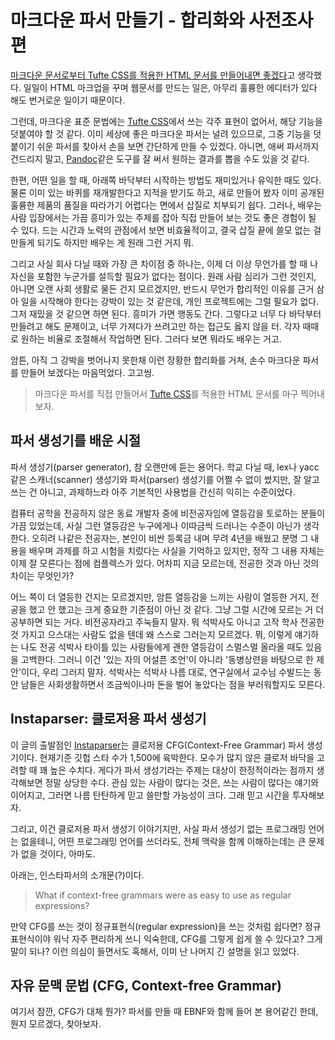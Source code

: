 # 마크다운 파서 만들기 - 합리화와 사전조사편

[마크다운 문서로부터 Tufte CSS를 적용한 HTML 문서를 만들어내면 좋겠다]()고 생각했다. 일일이 HTML 마크업을 꾸며 웹문서를 만드는 일은, 아무리 훌륭한 에디터가 있다 해도 번거로운 일이기 때문이다.

그런데, 마크다운 표준 문법에는 [Tufte CSS][]에서 쓰는 각주 표현이 없어서, 해당 기능을 덧붙여야 할 것 같다. 이미 세상에 좋은 마크다운 파서는 널려 있으므로, 그중 기능을 덧붙이기 쉬운 파서를 찾아서 손을 보면 간단하게 만들 수 있겠다. 아니면, 애써 파서까지 건드리지 말고, [Pandoc][]같은 도구를 잘 써서 원하는 결과를 뽑을 수도 있을 것 같다.

한편, 어떤 일을 할 때, 아래쪽 바닥부터 시작하는 방법도 재미있거나 유익한 때도 있다. 물론 이미 있는 바퀴를 재개발한다고 지적을 받기도 하고, 새로 만들어 봤자 이미 공개된 훌륭한 제품의 품질을 따라가기 어렵다는 면에서 삽질로 치부되기 쉽다. 그러나, 배우는 사람 입장에서는 가끔 흥미가 있는 주제를 잡아 직접 만들어 보는 것도 좋은 경험이 될 수 있다. 드는 시간과 노력의 관점에서 보면 비효율적이고, 결국 삽질 끝에 쓸모 없는 걸 만들게 되기도 하지만 배우는 게 원래 그런 거지 뭐.

그리고 사실 회사 다닐 때와 가장 큰 차이점 중 하나는, 이제 더 이상 무언가를 할 때 나 자신을 포함한 누군가를 설득할 필요가 없다는 점이다. 원래 사람 심리가 그런 것인지, 아니면 오랜 사회 생활로 물든 건지 모르겠지만, 반드시 무언가 합리적인 이유를 근거 삼아 일을 시작해야 한다는 강박이 있는 것 같은데, 개인 프로젝트에는 그럴 필요가 없다. 그저 재밌을 것 같으면 하면 된다. 흥미가 가면 행동도 간다. 그렇다고 너무 다 바닥부터 만들려고 해도 문제이고, 너무 가져다가 쓰려고만 하는 접근도 옳지 않을 터. 각자 때때로 원하는 비율로 조절해서 작업하면 된다. 그러다 보면 뭐라도 배우는 거고.

암튼, 아직 그 강박을 벗어나지 못한채 이런 장황한 합리화를 거쳐, 손수 마크다운 파서를 만들어 보겠다는 마음먹었다. 고고씽.

> 마크다운 파서를 직접 만들어서 [Tufte CSS]를 적용한 HTML 문서를 마구 찍어내 보자.

## 파서 생성기를 배운 시절

파서 생성기(parser generator), 참 오랜만에 듣는 용어다. 학교 다닐 때, lex나 yacc같은 스캐너(scanner) 생성기와 파서(parser) 생성기를 어쩔 수 없이 썼지만, 잘 알고 쓰는 건 아니고, 과제하느라 아주 기본적인 사용법을 간신히 익히는 수준이었다.

컴퓨터 공학을 전공하지 않은 동료 개발자 중에 비전공자임에 열등감을 토로하는 분들이 가끔 있었는데, 사실 그런 열등감은 누구에게나 이따금씩 드러나는 수준이 아닌가 생각한다. 오히려 나같은 전공자는, 본인이 비싼 등록금 내며 무려 4년을 배웠고 분명 그 내용을 배우며 과제를 하고 시험을 치렀다는 사실을 기억하고 있지만, 정작 그 내용 자체는 이제 잘 모른다는 점에 컴플렉스가 있다. 어차피 지금 모르는데, 전공한 것과 아닌 것의 차이는 무엇인가?

어느 쪽이 더 열등한 건지는 모르겠지만, 암튼 열등감을 느끼는 사람이 열등한 거지, 전공을 했고 안 했고는 크게 중요한 기준점이 아닌 것 같다. 그냥 그럴 시간에 모르는 거 더 공부하면 되는 거다. 비전공자라고 주눅들지 말자. 뭐 석박사도 아니고 고작 학사 전공한 것 가지고 으스대는 사람도 없을 텐데 왜 스스로 그러는지 모르겠다. 뭐, 이렇게 얘기하는 나도 전공 석박사 타이틀 있는 사람들에게 괜한 열등감이 스멀스멀 올라올 때도 있음을 고백한다. 그러니 이건 '있는 자의 어설픈 조언'이 아니라 '동병상련을 바탕으로 한 제안'이다, 우리 그러지 말자. 석박사는 석박사 나름 대로, 연구실에서 교수님 수발드는 동안 남들은 사회생활하면서 조금씩이나마 돈을 벌어 놓았다는 점을 부러워할지도 모른다.

## Instaparser: 클로저용 파서 생성기

이 글의 출발점인 [Instaparser]는 클로저용 CFG(Context-Free Grammar) 파서 생성기이다. 현재기준 깃헙 스타 수가 1,500에 육박한다. 모수가 많지 않은 클로저 바닥을 고려할 때 꽤 높은 수치다. 게다가 파서 생성기라는 주제는 대상이 한정적이라는 점까지 생각해보면 정말 상당한 수다. 관심 있는 사람이 많다는 것은, 쓰는 사람이 많다는 얘기와 이어지고, 그러면 나름 탄탄하게 믿고 쓸만할 가능성이 크다. 그래 믿고 시간을 투자해보자.

그리고, 이건 클로저용 파서 생성기 이야기지만, 사실 파서 생성기 없는 프로그래밍 언어는 없을테니, 어떤 프로그래밍 언어를 쓰더라도, 전체 맥락을 함께 이해하는데는 큰 문제가 없을 것이다, 아마도.

아래는, 인스타파서의 소개문(?)이다.

> What if context-free grammars were as easy to use as regular expressions?

만약 CFG를 쓰는 것이 정규표현식(regular expression)을 쓰는 것처럼 쉽다면? 정규표현식이야 워낙 자주 편리하게 쓰니 익숙한데, CFG를 그렇게 쉽게 쓸 수 있다고? 그게 말이 되나? 이런 의심이 들면서도 혹해서, 이미 난 나머지 긴 설명을 읽고 있었다.

## 자유 문맥 문법 (CFG, Context-free Grammar)

여기서 잠깐, CFG가 대체 뭔가? 파서를 만들 때 EBNF와 함께 들어 본 용어같긴 한데, 뭔지 모르겠다, 찾아보자.

[Tufte CSS]: http://edwardtufte.github.io/tufte-css/
[Pandoc]: http://pandoc.org
[Instaparser]: https://github.com/Engelberg/instaparse
